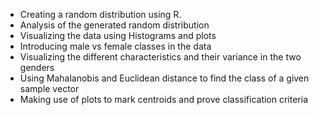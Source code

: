 - Creating a random distribution using R.
- Analysis of the generated random distribution
- Visualizing the data using Histograms and plots
- Introducing male vs female classes in the data
- Visualizing the different characteristics and their variance in the two genders
- Using Mahalanobis and Euclidean distance to find the class of a given sample vector
- Making use of plots to mark centroids and prove classification criteria
